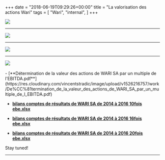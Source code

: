 +++
date = "2018-06-19T09:29:26+00:00"
title = "La valorisation des actions Wari"
tags = [
    "Wari",
    "internal",
]
+++

<div class="container" style="width:auto">
  <a target="blank" href="https://res.cloudinary.com/vincentstradic/image/upload/v1526216405/work/j19-1.jpg">
    <img src="https://res.cloudinary.com/vincentstradic/image/upload/bo_2px_solid_rgb:279d14/v1526216405/work/j19-1.jpg" style="max-width:100%">
  </a>
</div>
<!--more-->
<hr>

<div class="container" style="width:auto">
  <a target="blank" href="https://res.cloudinary.com/vincentstradic/image/upload/v1526216404/work/j19-2.jpg">
    <img src="https://res.cloudinary.com/vincentstradic/image/upload/bo_2px_solid_rgb:279d14/v1526216404/work/j19-2.jpg" style="max-width:100%">
  </a>
</div>
<hr>
<div class="container" style="width:auto">
  <a target="blank" href="https://res.cloudinary.com/vincentstradic/image/upload/v1526216407/work/j19-3.jpg">
    <img src="https://res.cloudinary.com/vincentstradic/image/upload/bo_2px_solid_rgb:279d14/v1526216407/work/j19-3.jpg" style="max-width:100%">
  </a>
</div>
<hr>
<div class="container" style="width:auto">
  <a target="blank" href="https://res.cloudinary.com/vincentstradic/image/upload/v1526216407/work/j19-4.jpg">
    <img src="https://res.cloudinary.com/vincentstradic/image/upload/bo_2px_solid_rgb:279d14/v1526216407/work/j19-4.jpg" style="max-width:100%">
  </a>
</div>
<br>
- [**Détermination de la valeur des actions de WARI SA par un multiple de l'EBITDA.pdf**](https://res.cloudinary.com/vincentstradic/image/upload/v1526216757/work/De%CC%81termination_de_la_valeur_des_actions_de_WARI_SA_par_un_multiple_de_l_EBITDA.pdf)

- [**bilans comptes de résultats de WARI SA de 2014 à 2016 10fois ebe.xlsx**](https://res.cloudinary.com/vincentstradic/raw/upload/v1526216578/work/bilans_comptes_de_r%C3%A9sultats_de_WARI_SA_de_2014_%C3%A0_2016_10fois_ebe_2.xlsx)

- [**bilans comptes de résultats de WARI SA de 2014 à 2016 16fois ebe.xlsx**](https://res.cloudinary.com/vincentstradic/raw/upload/v1526216578/work/bilans_comptes_de_re%CC%81sultats_de_WARI_SA_de_2014_a%CC%80_2016_16fois_ebe.xlsx)

- [**bilans comptes de résultats de WARI SA de 2014 à 2016 20fois ebe.xlsx**](https://res.cloudinary.com/vincentstradic/raw/upload/v1526216578/work/bilans_comptes_de_re%CC%81sultats_de_WARI_SA_de_2014_a%CC%80_2016_20fois_ebe.xlsx)


Stay tuned!


<hr>
